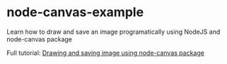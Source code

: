 # node-canvas-example
Learn how to draw and save an image programatically using NodeJS and node-canvas package

Full tutorial: [Drawing and saving image using node-canvas package](https://sebhastian.com/node-canvas/)
